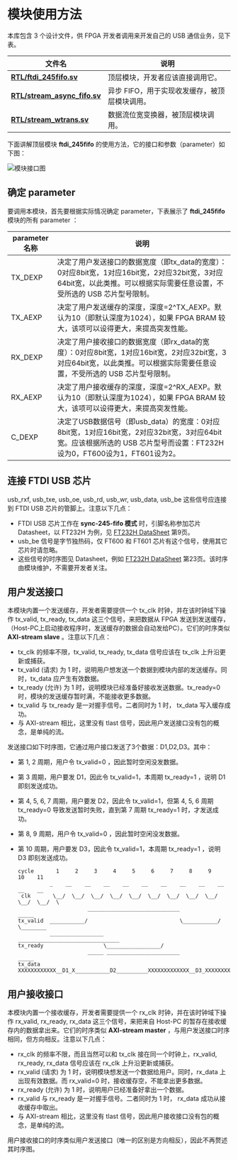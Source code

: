 # 模块使用方法

本库包含 3 个设计文件，供 FPGA 开发者调用来开发自己的 USB 通信业务，见下表。

| 文件名                                                       | 说明                                          |
| ------------------------------------------------------------ | --------------------------------------------- |
| [**RTL/ftdi_245fifo.sv**](https://github.com/WangXuan95/FTDI-245fifo-interface/blob/master/RTL/ftdi_245fifo.sv) | 顶层模块，开发者应该直接调用它。              |
| [**RTL/stream_async_fifo.sv**](https://github.com/WangXuan95/FTDI-245fifo-interface/blob/master/RTL/stream_async_fifo.sv) | 异步 FIFO，用于实现收发缓存，被顶层模块调用。 |
| [**RTL/stream_wtrans.sv**](https://github.com/WangXuan95/FTDI-245fifo-interface/blob/master/RTL/stream_wtrans.sv) | 数据流位宽变换器，被顶层模块调用。            |

下面讲解顶层模块 **ftdi_245fifo** 的使用方法，它的接口和参数（parameter）如下图：

![模块接口图](https://github.com/WangXuan95/FTDI-245fifo-interface/blob/master/doc/ports.png)

## 确定 parameter

要调用本模块，首先要根据实际情况确定 parameter，下表展示了 **ftdi_245fifo** 模块的所有 parameter ：

| parameter 名称 | 说明                                                         |
| -------------- | ------------------------------------------------------------ |
| TX_DEXP        | 决定了用户发送接口的数据宽度（即tx_data的宽度）：0对应8bit宽，1对应16bit宽，2对应32bit宽，3对应64bit宽，以此类推。可以根据实际需要任意设置，不受所选的 USB 芯片型号限制。 |
| TX_AEXP        | 决定了用户发送缓存的深度，深度=2^TX_AEXP。默认为10（即默认深度为1024），如果 FPGA BRAM 较大，该项可以设得更大，来提高突发性能。 |
| RX_DEXP        | 决定了用户接收接口的数据宽度（即rx_data的宽度）：0对应8bit宽，1对应16bit宽，2对应32bit宽，3对应64bit宽，以此类推。可以根据实际需要任意设置，不受所选的 USB 芯片型号限制。 |
| RX_AEXP        | 决定了用户接收缓存的深度，深度=2^RX_AEXP。默认为10（即默认深度为1024），如果 FPGA BRAM 较大，该项可以设得更大，来提高突发性能。 |
| C_DEXP         | 决定了USB数据信号（即usb_data）的宽度：0对应8bit宽，1对应16bit宽，2对应32bit宽，3对应64bit宽。应该根据所选的 USB 芯片型号而设置：FT232H设为0，FT600设为1，FT601设为2。 |

## 连接 FTDI USB 芯片

usb_rxf, usb_txe, usb_oe, usb_rd, usb_wr, usb_data, usb_be 这些信号应连接到 FTDI USB 芯片的管脚上。注意以下几点：

* FTDI USB 芯片工作在 **sync-245-fifo 模式** 时，引脚名称参加芯片 Datasheet，以 FT232H 为例，见 [FT232H DataSheet](https://www.ftdichip.com/Support/Documents/DataSheets/ICs/DS_FT232H.pdf) 第9页。
* usb_be 信号是字节独热码，仅 FT600 和 FT601 芯片有这个信号，使用其它芯片时请忽略。
* 这些信号的时序图见 Datasheet，例如 [FT232H DataSheet](https://www.ftdichip.com/Support/Documents/DataSheets/ICs/DS_FT232H.pdf) 第23页。该时序由模块维护，不需要开发者关注。

## 用户发送接口

本模块内置一个发送缓存，开发者需要提供一个 tx_clk 时钟，并在该时钟域下操作 tx_valid, tx_ready, tx_data 这三个信号，来把数据从 FPGA 发送到发送缓存，（Host-PC上启动接收程序时，发送缓存的数据会自动发给PC）。它们的时序类似 **AXI-stream slave** 。注意以下几点：

* tx_clk 的频率不限，tx_valid, tx_ready, tx_data 信号应该在 tx_clk 上升沿更新或捕获。
* tx_valid (请求) 为 1 时，说明用户想发送一个数据到模块内部的发送缓存。同时，tx_data 应产生有效数据。
* tx_ready (允许) 为 1 时，说明模块已经准备好接收发送数据。tx_ready=0 时，模块的发送缓存暂时满，不能接收更多数据。
* tx_valid 与 tx_ready 是一对握手信号。二者同时为 1 时， tx_data 写入缓存成功。
* 与 AXI-stream 相比，这里没有 tlast 信号，因此用户发送接口没有包的概念，是单纯的流。

发送接口如下时序图，它通过用户接口发送了3个数据：D1,D2,D3。其中：

* 第 1, 2 周期，用户令 tx_valid=0 ，因此暂时空闲没发数据。

* 第 3 周期，用户要发 D1，因此令 tx_valid=1，本周期 tx_ready=1 ，说明 D1 即刻发送成功。

* 第 4, 5, 6, 7 周期，用户要发 D2，因此令 tx_valid=1，但第 4, 5, 6 周期 tx_ready=0 导致发送暂时失败，直到第 7 周期 tx_ready=1 时，才发送成功。

* 第 8, 9 周期，用户令 tx_valid=0 ，因此暂时空闲没发数据。

* 第 10 周期，用户要发 D3，因此令 tx_valid=1，本周期 tx_ready=1 ，说明 D3 即刻发送成功。

      cycle       1     2     3     4     5     6     7     8     9     10    11
                _    __    __    __    __    __    __    __    __    __    __    __
       clk       \__/  \__/  \__/  \__/  \__/  \__/  \__/  \__/  \__/  \__/  \__/  \
                            _____________________________             _____
      tx_valid  ___________/                             \___________/     \________
                _________________                   ________________________________
      tx_ready                   \_________________/
                            _____ _______________________             _____
      tx_data   XXXXXXXXXXXX__D1_X___________D2__________XXXXXXXXXXXXX__D3_XXXXXXXXX



## 用户接收接口

本模块内置一个接收缓存，开发者需要提供一个 rx_clk 时钟，并在该时钟域下操作 rx_valid, rx_ready, rx_data 这三个信号，来把来自 Host-PC 的暂存在接收缓存内的数据拿出来。它们的时序类似 **AXI-stream master** ，与用户发送接口时序相同，但方向相反。注意以下几点：

* rx_clk 的频率不限，而且当然可以和 tx_clk 接在同一个时钟上，rx_valid, rx_ready, rx_data 信号应该在 rx_clk 上升沿更新或捕获。
* rx_valid (请求) 为 1 时，说明模块想发送一个数据给用户。同时，rx_data 上出现有效数据。而 rx_valid=0 时，接收缓存空，不能拿出更多数据。
* rx_ready (允许) 为 1 时，说明用户已经准备好拿出一个数据。
* rx_valid 与 rx_ready 是一对握手信号。二者同时为 1 时， rx_data 成功从接收缓存中取出。
* 与 AXI-stream 相比，这里没有 tlast 信号，因此用户接收接口没有包的概念，是单纯的流。

用户接收接口的时序类似用户发送接口（唯一的区别是方向相反），因此不再赘述其时序图。